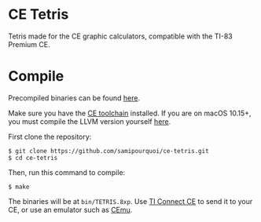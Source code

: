 # CE Tetris

Tetris made for the CE graphic calculators, compatible with the TI-83 Premium CE.

# Compile

Precompiled binaries can be found [here](https://github.com/samipourquoi/ce-tetris/releases/).

Make sure you have the [CE toolchain](https://github.com/CE-Programming/toolchain/tree/master) installed. If you are on macOS 10.15+, you must compile the LLVM version yourself [here](https://github.com/CE-Programming/toolchain/wiki/Building-the-toolchain#building-the-llvm-branch).

First clone the repository:
```shell
$ git clone https://github.com/samipourquoi/ce-tetris.git
$ cd ce-tetris
```

Then, run this command to compile:
```shell
$ make
```

The binaries will be at `bin/TETRIS.8xp`. Use [TI Connect CE](https://education.ti.com/en/products/computer-software/ti-connect-ce-sw) to send it to your CE, or use an emulator such as [CEmu](https://github.com/CE-Programming/CEmu).
